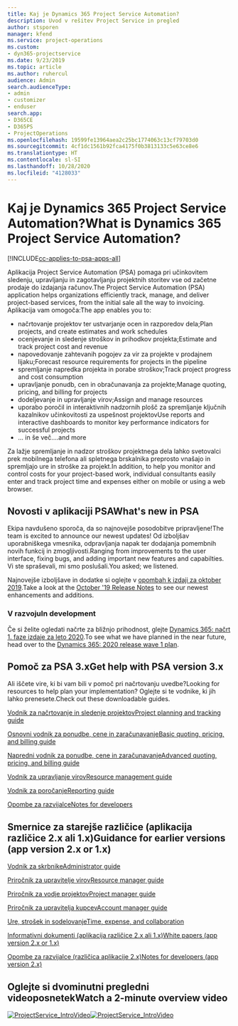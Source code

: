 ```yaml
---
title: Kaj je Dynamics 365 Project Service Automation?
description: Uvod v rešitev Project Service in pregled
author: stsporen
manager: kfend
ms.service: project-operations
ms.custom:
- dyn365-projectservice
ms.date: 9/23/2019
ms.topic: article
ms.author: ruhercul
audience: Admin
search.audienceType:
- admin
- customizer
- enduser
search.app:
- D365CE
- D365PS
- ProjectOperations
ms.openlocfilehash: 19599fe13964aea2c25bc1774063c13cf79703d0
ms.sourcegitcommit: 4cf1dc1561b92fca4175f0b3813133c5e63ce8e6
ms.translationtype: HT
ms.contentlocale: sl-SI
ms.lasthandoff: 10/28/2020
ms.locfileid: "4128033"
---
```

# <a name="what-is-dynamics-365-project-service-automation"></a><span data-ttu-id="22e6a-103">Kaj je Dynamics 365 Project Service Automation?</span><span class="sxs-lookup"><span data-stu-id="22e6a-103">What is Dynamics 365 Project Service Automation?</span></span>

[!INCLUDE[cc-applies-to-psa-apps-all](../includes/cc-applies-to-psa-apps-all.md)]

<span data-ttu-id="22e6a-104">Aplikacija Project Service Automation (PSA) pomaga pri učinkovitem sledenju, upravljanju in zagotavljanju projektnih storitev vse od začetne prodaje do izdajanja računov.</span><span class="sxs-lookup"><span data-stu-id="22e6a-104">The Project Service Automation (PSA) application helps organizations efficiently track, manage, and deliver project-based services, from the initial sale all the way to invoicing.</span></span> <span data-ttu-id="22e6a-105">Aplikacija vam omogoča:</span><span class="sxs-lookup"><span data-stu-id="22e6a-105">The app enables you to:</span></span>

- <span data-ttu-id="22e6a-106">načrtovanje projektov ter ustvarjanje ocen in razporedov dela;</span><span class="sxs-lookup"><span data-stu-id="22e6a-106">Plan projects, and create estimates and work schedules</span></span>
- <span data-ttu-id="22e6a-107">ocenjevanje in sledenje stroškov in prihodkov projekta;</span><span class="sxs-lookup"><span data-stu-id="22e6a-107">Estimate and track project cost and revenue</span></span>
- <span data-ttu-id="22e6a-108">napovedovanje zahtevanih pogojev za vir za projekte v prodajnem lijaku;</span><span class="sxs-lookup"><span data-stu-id="22e6a-108">Forecast resource requirements for projects in the pipeline</span></span>
- <span data-ttu-id="22e6a-109">spremljanje napredka projekta in porabe stroškov;</span><span class="sxs-lookup"><span data-stu-id="22e6a-109">Track project progress and cost consumption</span></span>
- <span data-ttu-id="22e6a-110">upravljanje ponudb, cen in obračunavanja za projekte;</span><span class="sxs-lookup"><span data-stu-id="22e6a-110">Manage quoting, pricing, and billing for projects</span></span>
- <span data-ttu-id="22e6a-111">dodeljevanje in upravljanje virov;</span><span class="sxs-lookup"><span data-stu-id="22e6a-111">Assign and manage resources</span></span>
- <span data-ttu-id="22e6a-112">uporabo poročil in interaktivnih nadzornih plošč za spremljanje ključnih kazalnikov učinkovitosti za uspešnost projektov</span><span class="sxs-lookup"><span data-stu-id="22e6a-112">Use reports and interactive dashboards to monitor key performance indicators for successful projects</span></span>
- <span data-ttu-id="22e6a-113">... in še več.</span><span class="sxs-lookup"><span data-stu-id="22e6a-113">...and more</span></span>

<span data-ttu-id="22e6a-114">Za lažje spremljanje in nadzor stroškov projektnega dela lahko svetovalci prek mobilnega telefona ali spletnega brskalnika preprosto vnašajo in spremljajo ure in stroške za projekt.</span><span class="sxs-lookup"><span data-stu-id="22e6a-114">In addition, to help you monitor and control costs for your project-based work, individual consultants easily enter and track project time and expenses either on mobile or using a web browser.</span></span>

## <a name="whats-new-in-psa"></a><span data-ttu-id="22e6a-115">Novosti v aplikaciji PSA</span><span class="sxs-lookup"><span data-stu-id="22e6a-115">What's new in PSA</span></span>
<span data-ttu-id="22e6a-116">Ekipa navdušeno sporoča, da so najnovejše posodobitve pripravljene!</span><span class="sxs-lookup"><span data-stu-id="22e6a-116">The team is excited to announce our newest updates!</span></span> <span data-ttu-id="22e6a-117">Od izboljšav uporabniškega vmesnika, odpravljanja napak ter dodajanja pomembnih novih funkcij in zmogljivosti.</span><span class="sxs-lookup"><span data-stu-id="22e6a-117">Ranging from improvements to the user interface, fixing bugs, and adding important new features and capabilties.</span></span> <span data-ttu-id="22e6a-118">Vi ste spraševali, mi smo poslušali.</span><span class="sxs-lookup"><span data-stu-id="22e6a-118">You asked; we listened.</span></span>

<span data-ttu-id="22e6a-119">Najnovejše izboljšave in dodatke si oglejte v [opombah k izdaji za oktober 2019](https://docs.microsoft.com/dynamics365-release-plan/2019wave2/index).</span><span class="sxs-lookup"><span data-stu-id="22e6a-119">Take a look at the [October '19 Release Notes](https://docs.microsoft.com/dynamics365-release-plan/2019wave2/index) to see our newest enhancements and additions.</span></span>

### <a name="in-development"></a><span data-ttu-id="22e6a-120">V razvoju</span><span class="sxs-lookup"><span data-stu-id="22e6a-120">In development</span></span>
<span data-ttu-id="22e6a-121">Če si želite ogledati načrte za bližnjo prihodnost, glejte [Dynamics 365: načrt 1. faze izdaje za leto 2020](https://docs.microsoft.com/dynamics365-release-plan/2020wave1/index).</span><span class="sxs-lookup"><span data-stu-id="22e6a-121">To see what we have planned in the near future, head over to the [Dynamics 365: 2020 release wave 1 plan](https://docs.microsoft.com/dynamics365-release-plan/2020wave1/index).</span></span>

## <a name="get-help-with-psa-version-3x"></a><span data-ttu-id="22e6a-122">Pomoč za PSA 3.x</span><span class="sxs-lookup"><span data-stu-id="22e6a-122">Get help with PSA version 3.x</span></span>
<span data-ttu-id="22e6a-123">Ali iščete vire, ki bi vam bili v pomoč pri načrtovanju uvedbe?</span><span class="sxs-lookup"><span data-stu-id="22e6a-123">Looking for resources to help plan your implementation?</span></span> <span data-ttu-id="22e6a-124">Oglejte si te vodnike, ki jih lahko prenesete.</span><span class="sxs-lookup"><span data-stu-id="22e6a-124">Check out these downloadable guides.</span></span>

 [<span data-ttu-id="22e6a-125">Vodnik za načrtovanje in sledenje projektov</span><span class="sxs-lookup"><span data-stu-id="22e6a-125">Project planning and tracking guide</span></span>](../psa/implementation-guides/project-planning-tracking.md)

 [<span data-ttu-id="22e6a-126">Osnovni vodnik za ponudbe, cene in zaračunavanje</span><span class="sxs-lookup"><span data-stu-id="22e6a-126">Basic quoting, pricing, and billing guide</span></span>](../psa/implementation-guides/begin-quoting-pricing-billing.md)

 [<span data-ttu-id="22e6a-127">Napredni vodnik za ponudbe, cene in zaračunavanje</span><span class="sxs-lookup"><span data-stu-id="22e6a-127">Advanced quoting, pricing, and billing guide</span></span>](../psa/implementation-guides/adv-quoting-pricing-billing.md)

 [<span data-ttu-id="22e6a-128">Vodnik za upravljanje virov</span><span class="sxs-lookup"><span data-stu-id="22e6a-128">Resource management guide</span></span>](../psa/implementation-guides/resource-management-guide.md)

 [<span data-ttu-id="22e6a-129">Vodnik za poročanje</span><span class="sxs-lookup"><span data-stu-id="22e6a-129">Reporting guide</span></span>](../psa/implementation-guides/reporting-guide.md)

 [<span data-ttu-id="22e6a-130">Opombe za razvijalce</span><span class="sxs-lookup"><span data-stu-id="22e6a-130">Notes for developers</span></span>](../psa/developer-guides/overview-dev-notes-v3.x.md)

## <a name="guidance-for-earlier-versions-app-version-2x-or-1x"></a><span data-ttu-id="22e6a-131">Smernice za starejše različice (aplikacija različice 2.x ali 1.x)</span><span class="sxs-lookup"><span data-stu-id="22e6a-131">Guidance for earlier versions (app version 2.x or 1.x)</span></span>
 [<span data-ttu-id="22e6a-132">Vodnik za skrbnike</span><span class="sxs-lookup"><span data-stu-id="22e6a-132">Administrator guide</span></span>](../psa/admin-guide.md)

 [<span data-ttu-id="22e6a-133">Priročnik za upravitelje virov</span><span class="sxs-lookup"><span data-stu-id="22e6a-133">Resource manager guide</span></span>](../psa/resource-manager-guide.md)

 [<span data-ttu-id="22e6a-134">Priročnik za vodje projektov</span><span class="sxs-lookup"><span data-stu-id="22e6a-134">Project manager guide</span></span>](../psa/project-manager-guide.md)

 [<span data-ttu-id="22e6a-135">Priročnik za upravitelja kupcev</span><span class="sxs-lookup"><span data-stu-id="22e6a-135">Account manager guide</span></span>](../psa/account-manager-guide.md)

 [<span data-ttu-id="22e6a-136">Ure, strošek in sodelovanje</span><span class="sxs-lookup"><span data-stu-id="22e6a-136">Time, expense, and collaboration</span></span>](../psa/time-expense-collaboration-guide.md)

 [<span data-ttu-id="22e6a-137">Informativni dokumenti (aplikacija različice 2.x ali 1.x)</span><span class="sxs-lookup"><span data-stu-id="22e6a-137">White papers (app version 2.x or 1.x)</span></span>](../psa/white-papers.md)

 [<span data-ttu-id="22e6a-138">Opombe za razvijalce (različica aplikacije 2.x)</span><span class="sxs-lookup"><span data-stu-id="22e6a-138">Notes for developers (app version 2.x)</span></span>](../psa/developer-guides/add-custom-qoi-forms-v2.x.md)

 ## <a name="watch-a-2-minute-overview-video"></a><span data-ttu-id="22e6a-139">Oglejte si dvominutni pregledni videoposnetek</span><span class="sxs-lookup"><span data-stu-id="22e6a-139">Watch a 2-minute overview video</span></span>
 <a name="heroArea"></a> <span data-ttu-id="22e6a-140">[![ProjectService_IntroVideo](../psa/media/project-service-intro-video.png "ProjectService_IntroVideo")](https://go.microsoft.com/fwlink/p/?LinkId=799457)</span><span class="sxs-lookup"><span data-stu-id="22e6a-140">[![ProjectService_IntroVideo](../psa/media/project-service-intro-video.png "ProjectService_IntroVideo")](https://go.microsoft.com/fwlink/p/?LinkId=799457)</span></span>


